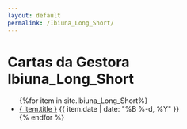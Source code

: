 ```yaml
---
layout: default
permalink: /Ibiuna_Long_Short/
---
```


<h1>Cartas da Gestora Ibiuna_Long_Short</h1>
<ul>
{%for item in site.Ibiuna_Long_Short%}
  <li>
    <a href="{ site.baseurl }{ item.url }">{ item.title }</a>
<span>{{ item.date | date: "%B %-d, %Y" }}</span>
  </li>
    {% endfor %}
</ul>
